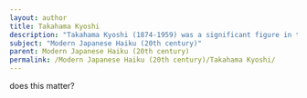 ```yaml
---
layout: author
title: Takahama Kyoshi
description: "Takahama Kyoshi (1874-1959) was a significant figure in the development of modern haiku. He focused on the use of precise imagery and natural elements, emphasizing the beauty of ordinary life and nature."
subject: "Modern Japanese Haiku (20th century)"
parent: Modern Japanese Haiku (20th century)
permalink: /Modern Japanese Haiku (20th century)/Takahama Kyoshi/
---
```


does this matter?
